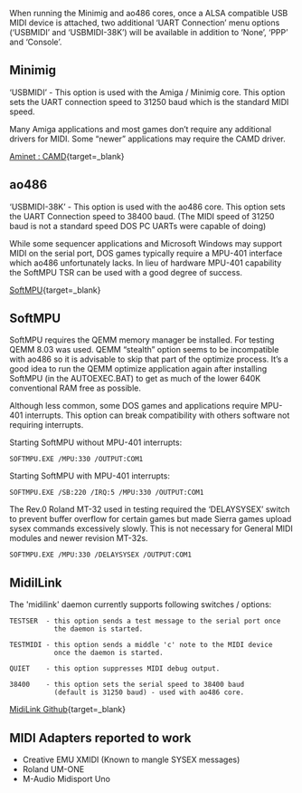 When running the Minimig and ao486 cores, once a ALSA compatible USB MIDI device is attached, two additional ‘UART Connection’ menu options (‘USBMIDI’ and ‘USBMIDI-38K’) will be available in addition to ‘None’, ‘PPP’ and ‘Console’.

## Minimig

‘USBMIDI’ - This option is used with the Amiga / Minimig core. This option sets the UART connection speed to 31250 baud which is the standard MIDI speed.

Many Amiga applications and most games don’t require any additional drivers for MIDI. Some “newer” applications may require the CAMD driver.

[Aminet : CAMD](http://aminet.net/package/mus/midi/camd){target=_blank}

## ao486

‘USBMIDI-38K’ - This option is used with the ao486 core. This option sets the UART Connection speed to 38400 baud. (The MIDI speed of 31250 baud is not a standard speed DOS PC UARTs were capable of doing)

While some sequencer applications and Microsoft Windows may support MIDI on the serial port, DOS games typically require a MPU-401 interface which ao486 unfortunately lacks. In lieu of hardware MPU-401 capability the SoftMPU TSR can be used with a good degree of success.

[SoftMPU](http://bjt42.github.io/softmpu/){target=_blank}

## SoftMPU

SoftMPU requires the QEMM memory manager be installed. For testing QEMM 8.03 was used. QEMM “stealth” option seems to be incompatible with ao486 so it is advisable to skip that part of the optimize process. It’s a good idea to run the QEMM optimize application again after installing SoftMPU (in the AUTOEXEC.BAT) to get as much of the lower 640K conventional RAM free as possible.

Although less common, some DOS games and applications require MPU-401 interrupts. This option can break compatibility with others software not requiring interrupts.


Starting SoftMPU without MPU-401 interrupts:

    SOFTMPU.EXE /MPU:330 /OUTPUT:COM1

Starting SoftMPU with MPU-401 interrupts:
       
    SOFTMPU.EXE /SB:220 /IRQ:5 /MPU:330 /OUTPUT:COM1  

The Rev.0 Roland MT-32 used in testing required the ‘DELAYSYSEX’ switch to prevent buffer overflow for certain games but made Sierra games upload sysex commands excessively slowly. This is not necessary for General MIDI modules and newer revision MT-32s.

    SOFTMPU.EXE /MPU:330 /DELAYSYSEX /OUTPUT:COM1

## MidilLink

The 'midilink' daemon currently supports following switches / options:

```
TESTSER  - this option sends a test message to the serial port once 
           the daemon is started.  

TESTMIDI - this option sends a middle 'c' note to the MIDI device 
           once the daemon is started. 

QUIET    - this option suppresses MIDI debug output.  

38400    - this option sets the serial speed to 38400 baud 
           (default is 31250 baud) - used with ao486 core.
```

[MidiLink Github](https://github.com/bbond007/MiSTer_MidiLink){target=_blank}

## MIDI Adapters reported to work

* Creative EMU XMIDI (Known to mangle SYSEX messages)
* Roland UM-ONE
* M-Audio Midisport Uno